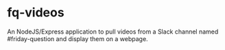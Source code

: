 # fq-videos

An NodeJS/Express application to pull videos from a Slack channel named #friday-question and display them on a webpage.
